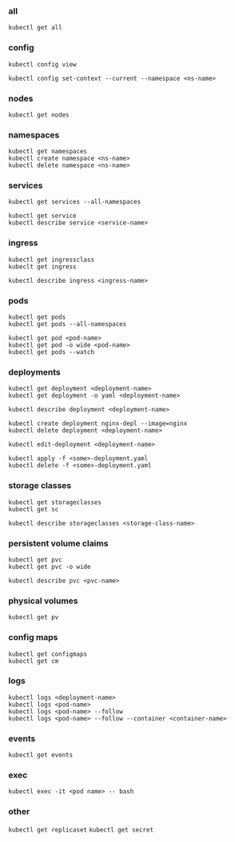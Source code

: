 
### all

`kubectl get all`

### config

```
kubectl config view

kubectl config set-context --current --namespace <ns-name>
```

### nodes
       
`kubectl get nodes`
                                      
### namespaces

```
kubectl get namespaces
kubectl create namespace <ns-name>
kubectl delete namespace <ns-name>
```

### services

```
kubectl get services --all-namespaces

kubectl get service
kubectl describe service <service-name>
```

### ingress

```
kubectl get ingressclass
kubeclt get ingress

kubectl describe ingress <ingress-name>
```


### pods

```
kubectl get pods
kubectl get pods --all-namespaces

kubectl get pod <pod-name>
kubectl get pod -o wide <pod-name>
kubectl get pods --watch
```

### deployments

```
kubectl get deployment <deployment-name>
kubectl get deployment -o yaml <deployment-name>

kubectl describe deployment <deployment-name>
```

```
kubectl create deployment nginx-depl --image=nginx
kubectl delete deployment <deployment-name>

kubectl edit-deployment <deployment-name>
```

```
kubectl apply -f <some>-deployment.yaml
kubectl delete -f <some>-deployment.yaml
```
     
### storage classes

```
kubectl get storageclasses
kubectl get sc

kubectl describe storageclasses <storage-class-name>
```

### persistent volume claims

```
kubectl get pvc 
kubectl get pvc -o wide

kubectl describe pvc <pvc-name>
```
                               
### physical volumes

```
kubectl get pv
```
 
### config maps

``` 
kubectl get configmaps
kubectl get cm
```

### logs

```
kubectl logs <deployment-name>
kubectl logs <pod-name>
kubectl logs <pod-name> --follow
kubectl logs <pod-name> --follow --container <container-name> 
```
  
### events

``` 
kubectl get events
```

### exec
                  
`kubectl exec -it <pod name> -- bash`

### other

`kubectl get replicaset`
`kubectl get secret`
